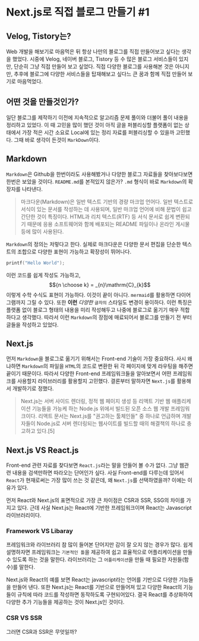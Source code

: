 # Next.js로 직접 블로그 만들기 #1
## Velog, Tistory는?
Web 개발을 해보기로 마음먹은 뒤 항상 나만의 블로그를 직접 만들어보고 싶다는 생각을 했었다. 시중에 Velog, 네이버 블로그, Tistory 등 수 많은 블로그 서비스들이 있지만, 단순히 그냥 직접 만들어 보고 싶었다. 직접 다양한 블로그를 사용해본 것은 아니지만, 추후에 블로그에 다양한 서비스들을 탑재해보고 싶다느 큰 꿈과 함께 직접 만들어 보기로 마음먹었다.

## 어떤 것을 만들것인가?
일단 블로그를 제작하기 이전에 지속적으로 알고리즘 문제 풀이와 더불어 풀이 내용을 정리하고 있었다. 이 때 고민을 많이 했던 것이 아직 글을 퍼블리싱할 플랫폼이 없는 상태에서 가장 적은 시간 소요로 Local에 있는 정리 자료를 퍼블리싱할 수 있을까 고민했다. 그때 바로 생각이 든것이 `MarkDown`이다.

## Markdown
`Markdown`은 Github을 한번이라도 사용해봤거나 다양한 블로그 자료들을 찾아보다보면 한번은 보았을 것이다. `README.md`를 본적있지 않은가? `.md` 형식이 바로 `Markdown`의 확장자를 나타낸다. 

>마크다운(Markdown)은 일반 텍스트 기반의 경량 마크업 언어다. 일반 텍스트로 서식이 있는 문서를 작성하는 데 사용되며, 일반 마크업 언어에 비해 문법이 쉽고 간단한 것이 특징이다. HTML과 리치 텍스트(RTF) 등 서식 문서로 쉽게 변환되기 때문에 응용 소프트웨어와 함께 배포되는 README 파일이나 온라인 게시물 등에 많이 사용된다.

`Markdown`의 정의는 저렇다고 한다. 실제로 마크다운은 다양한 문서 편집을 단순한 텍스트의 조합으로 다양한 표현이 가능하고 확장성이 뛰어나다.
```c++
printf("Hello World");
```
이런 코드를 쉽게 작성도 가능하고,
$${n \choose k} = _{n}\mathrm{C}_{k}$$
이렇게 수학 수식도 표현이 가능하다. 이것이 끝이 아니다. `mermaid`를 활용하면 다이어그램까지 그릴 수 있다. 또한 **이런** *다양한* `글자의` 스타일도 변경이 용이하다. 이런 특징은 플랫폼 없이 블로그 형태의 내용을 미리 작성해두고 나중에 블로그로 옮기기 매우 적합하다고 생각했다. 따라서 이런 `Markdown`의 장점에 매료되어서 블로그를 만들기 전 부터 글들을 작성하고 있었다.

## Next.js
먼저 `Markdown`을 블로그로 옮기기 위해서는 Front-end 기술이 가장 중요하다. 사시 왜냐하면 `Markdown`의 파일을 `HTML`의 코드로 변환한 뒤 각 페이지에 맞게 라우팅을 해주면 끝이기 때문이다. 따라서 다양한 Front-end 프레임워크들을 알아보면서 어떤 프레임워크를 사용할지 라이브러리를 활용할지 고민했다. 결론부터 말하자면 `Next.js`를 활용해서 개발하기로 정했다.

>Next.js는 서버 사이드 렌더링, 정적 웹 페이지 생성 등 리액트 기반 웹 애플리케이션 기능들을 가능케 하는 Node.js 위에서 빌드된 오픈 소스 웹 개발 프레임워크이다. 리액트 문서는 Next.js를 "권고하는 툴체인들" 중 하나로 언급하며 개발자들이 Node.js로 서버 렌더링되는 웹사이트를 빌드할 때의 해결책의 하나로 충고하고 있다.[5]

## Next.js VS React.js
Front-end 관련 자료를 찾다보면 `React.js`라는 말을 안들어 볼 수가 없다. 그냥 웹관련 내용을 검색만하면 따라오는 단어인가 싶다. 사실 Front-end를 다루는데 있어서 `React`가 현재로써는 가장 많이 쓰는 것 같은데, 왜 `Next.js`를 선택하였을까? 이에는 이유가 있다.

먼저 React와 Next.js의 표면적으로 가장 큰 차이점은 CSR과 SSR, SSG의 차이를 가지고 있다. 근데 사실 Next.js는 React에 기반한 프레임워크이며 React는 Javascript 라이브러리이다.

### Framework VS Libaray
프레임워크와 라이브러리 참 많이 들어본 단어지만 감이 잘 오지 않는 경우가 많다. 쉽게 설명하자면 프레임워크는 `기본적인 틀`을 제공하여 쉽고 효율적으로 어플리케이션을 만들 수 있도록 하는 것을 말한다. 라이브러리는 그 `어플리케이션`을 만들 때 필요한 자원들(함수)를 말한다.

Next.js와 React의 예를 보면 React는 javascript라는 언어를 기반으로 다양한 기능들을 만들어 낸다. 또한 Next.js는 React를 기반으로 만들어져 있고 다양한 React의 기능들이 규칙에 따라 코드를 작성하면 동작하도록 구현되어있다. 결국 React를 추상화하여 다양한 추가 기능들을 제공하는 것이 Next.js인 것이다.

### CSR VS SSR
그러면 CSR과 SSR은 무엇일까? 
